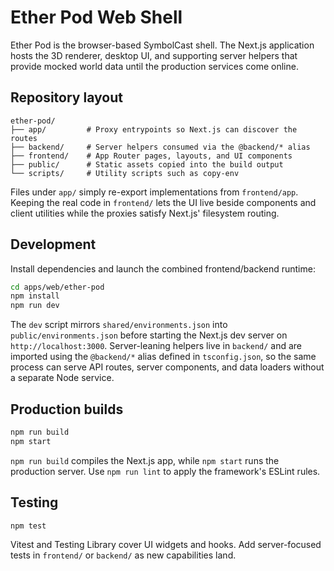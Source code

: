 # Ether Pod Web Shell

Ether Pod is the browser-based SymbolCast shell. The Next.js application hosts
the 3D renderer, desktop UI, and supporting server helpers that provide mocked
world data until the production services come online.

## Repository layout

```
ether-pod/
├── app/         # Proxy entrypoints so Next.js can discover the routes
├── backend/     # Server helpers consumed via the @backend/* alias
├── frontend/    # App Router pages, layouts, and UI components
├── public/      # Static assets copied into the build output
└── scripts/     # Utility scripts such as copy-env
```

Files under `app/` simply re-export implementations from `frontend/app`. Keeping
the real code in `frontend/` lets the UI live beside components and client
utilities while the proxies satisfy Next.js' filesystem routing.

## Development

Install dependencies and launch the combined frontend/backend runtime:

```bash
cd apps/web/ether-pod
npm install
npm run dev
```

The `dev` script mirrors `shared/environments.json` into
`public/environments.json` before starting the Next.js dev server on
`http://localhost:3000`. Server-leaning helpers live in `backend/` and are
imported using the `@backend/*` alias defined in `tsconfig.json`, so the same
process can serve API routes, server components, and data loaders without a
separate Node service.

## Production builds

```bash
npm run build
npm start
```

`npm run build` compiles the Next.js app, while `npm start` runs the production
server. Use `npm run lint` to apply the framework's ESLint rules.

## Testing

```bash
npm test
```

Vitest and Testing Library cover UI widgets and hooks. Add server-focused tests
in `frontend/` or `backend/` as new capabilities land.
